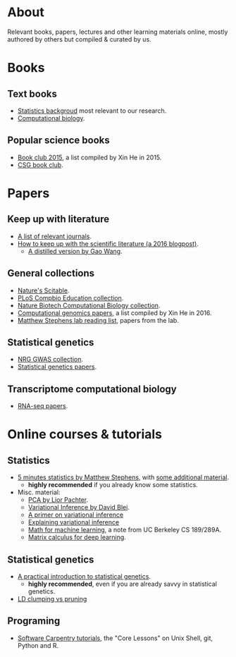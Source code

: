 # About

Relevant books, papers, lectures and other learning materials online, mostly authored by
others but compiled & curated by us.

# Books

## Text books
- [Statistics backgroud](stats-background) most relevant to our research.
- [Computational biology](compbio-books).

## Popular science books

- [Book club 2015](books-2015), a list compiled by Xin He in 2015.
- [CSG book club](books-2020).

# Papers

## Keep up with literature

- [A list of relevant journals](journals).
- [How to keep up with the scientific literature (a 2016 blogpost)](https://www.sciencemag.org/careers/2016/11/how-keep-scientific-literature).
    - [A distilled version by Gao Wang](keep-up-literature-2016).

## General collections

- [Nature's Scitable](https://www.nature.com/scitable).
- [PLoS Compbio Education collection](https://collections.plos.org/compbiol-education).
- [Nature Biotech Computational Biology collection](https://www.nature.com/collections/tmdlscdqmc).
- [Computational genomics papers](comp-genomics-2016), a list compiled by Xin He in 2016.
- [Matthew Stephens lab reading list](https://stephenslab.github.io/reading_lists/index.html), papers from the lab.

## Statistical genetics

- [NRG GWAS collection](https://www.nature.com/collections/jpqdqjwqkk).
- [Statistical genetics papers](statgen-papers).

## Transcriptome computational biology

- [RNA-seq papers](rnaseq-papers).

# Online courses & tutorials

## Statistics
- [5 minutes statistics by Matthew Stephens](http://stephens999.github.io/fiveMinuteStats/index.html), with [some additional material](http://stephens999.github.io/hgen48600).
    - **highly recommended** if you already know some statistics.
- Misc. material:
    - [PCA by Lior Pachter](https://liorpachter.wordpress.com/2014/05/26/what-is-principal-component-analysis/).
    - [Variational Inference by David Blei](http://www.cs.columbia.edu/~blei/talks/Blei_VI_tutorial.pdf).
    - [A primer on variational inference](https://fabiandablander.com/r/Variational-Inference.html)
    - [Explaining variational inference](http://www.maths.usyd.edu.au/u/jormerod/JTOpapers/Ormerod10.pdf)
    - [Math for machine learning](https://gwthomas.github.io/docs/math4ml.pdf), a note from UC Berkeley CS 189/289A.
    - [Matrix calculus for deep learning](https://explained.ai/matrix-calculus/index.html).

## Statistical genetics
- [A practical introduction to statistical genetics](https://rawgit.com/uqrmaie1/statgen_equations/master/statgen_equations.html).
    - **highly recommended**, even if you are already savvy in statistical genetics.
- [LD clumping vs pruning](https://privefl.github.io/bigsnpr/articles/pruning-vs-clumping.html)

## Programing

- [Software Carpentry tutorials](https://software-carpentry.org/lessons/index.html), the "Core Lessons" on Unix Shell, git, Python and R.